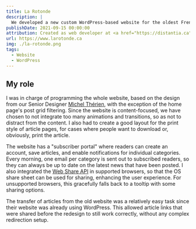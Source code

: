 ```yaml
---
title: La Rotonde
description: |
  We developed a new custom WordPress-based website for the oldest French-language student newspaper outside of Québec.
publishDate: 2021-09-15 00:00:00
attribution: Created as web developer at <a href="https://distantia.ca">Distantia</a>
url: https://www.larotonde.ca
img: ./la-rotonde.png
tags:
  - Website
  - WordPress
---
```


## My role

I was in charge of programming the whole website, based on the design from our Senior Designer [Michel Thérien](https://micheltherien.com), with the exception of the home page's post grid filtering. Since the website is content-focused, we have chosen to not integrate too many animations and transitions, so as not to distract from the content. I also had to create a good layout for the print style of article pages, for cases where people want to download or, obviously, print the article.

The website has a "subscriber portal" where readers can create an account, save articles, and enable notifications for individual categories. Every morning, one email per category is sent out to subscribed readers, so they can always be up to date on the latest news that have been posted. I also integrated the [Web Share API](https://developer.mozilla.org/en-US/docs/Web/API/Web_Share_API) in supported browsers, so that the OS share sheet can be used for sharing, enhancing the user experience. For unsupported browsers, this gracefully falls back to a tooltip with some sharing options.

The transfer of articles from the old website was a relatively easy task since their website was already using WordPress. This allowed article links that were shared before the redesign to still work correctly, without any complex redirection setup.
